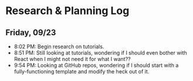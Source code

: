 # Research & Planning Log
## Friday, 09/23

* 8:02 PM: Begin research on tutorials.
* 8:51 PM: Still looking at tutorials, wondering if I should even bother with React when I might not need it for what I want??
* 9:54 PM: Looking at GitHub repos, wondering if I should start with a fully-functioning template and modify the heck out of it.
